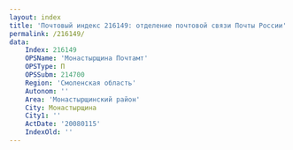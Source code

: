 ```yaml
---
layout: index
title: 'Почтовый индекс 216149: отделение почтовой связи Почты России'
permalink: /216149/
data:
    Index: 216149
    OPSName: 'Монастырщина Почтамт'
    OPSType: П
    OPSSubm: 214700
    Region: 'Смоленская область'
    Autonom: ''
    Area: 'Монастырщинский район'
    City: Монастырщина
    City1: ''
    ActDate: '20080115'
    IndexOld: ''
---
```

